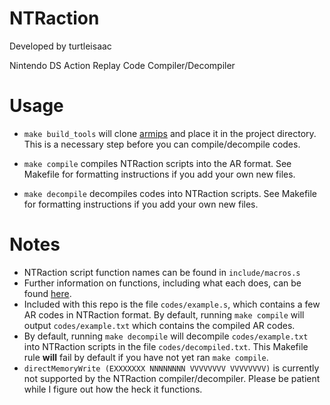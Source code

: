 # NTRaction
Developed by turtleisaac

Nintendo DS Action Replay Code Compiler/Decompiler

# Usage

* ```make build_tools``` will clone [armips](https://github.com/Kingcom/armips) and place it in the project directory. This is a necessary step before you can compile/decompile codes.

* ```make compile``` compiles NTRaction scripts into the AR format. See Makefile for formatting instructions if you add your own new files.

* ```make decompile``` decompiles codes into NTRaction scripts. See Makefile for formatting instructions if you add your own new files.

# Notes

* NTRaction script function names can be found in `include/macros.s`
* Further information on functions, including what each does, can be found [here](http://uk.codejunkies.com/support_downloads/Trainer-Toolkit-for-Nintendo-DS-User-Manual.pdf).
* Included with this repo is the file `codes/example.s`, which contains a few AR codes in NTRaction format. By default, running ```make compile``` will output ```codes/example.txt``` which contains the compiled AR codes.
* By default, running ```make decompile``` will decompile ```codes/example.txt``` into NTRaction scripts in the file ```codes/decompiled.txt```. This Makefile rule **will** fail by default if you have not yet ran ```make compile```.
* `directMemoryWrite (EXXXXXXX NNNNNNNN VVVVVVVV VVVVVVVV)` is currently not supported by the NTRaction compiler/decompiler. Please be patient while I figure out how the heck it functions.
